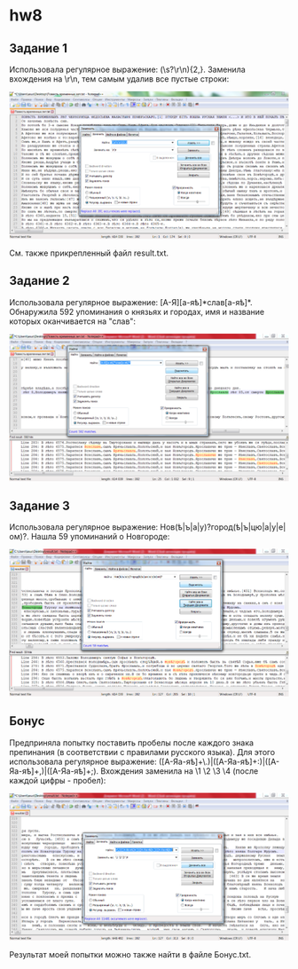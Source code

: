 # hw8
## Задание 1

Использовала регулярное выражение: (\s?\r\n){2,}. Заменила вхождения на \r\n, тем самым удалив все пустые строки:

![](https://github.com/mmyakubova/hw8/blob/master/%D0%97%D0%B0%D0%B4%D0%B0%D0%BD%D0%B8%D0%B5%201.png)

См. также прикрепленный файл result.txt.

## Задание 2

Использовала регулярное выражение: [А-Я][а-яѣ]\*слав[а-яѣ]*. Обнаружила 592 упоминания о князьях и городах, имя и название которых оканчивается на "слав":

![](https://github.com/mmyakubova/hw8/blob/master/%D0%97%D0%B0%D0%B4%D0%B0%D0%BD%D0%B8%D0%B5%202.png)

## Задание 3

Использовала регулярное выражение: Нов(ѣ|ъ|а|у)?город(ѣ|ъ|цю|а|у|е|ом)?. Нашла 59 упоминаний о Новгороде:

![](https://github.com/mmyakubova/hw8/blob/master/%D0%97%D0%B0%D0%B4%D0%B0%D0%BD%D0%B8%D0%B5%203.png)

## Бонус
Предприняла попытку поставить пробелы после каждого знака препинания (в соответствии с правилами русского языка). Для этого использовала регулярное выражение: ([А-Яа-яѣ]+\\.)|([А-Яа-яѣ]+:)|([А-Яа-яѣ]+,)|([А-Яа-яѣ]+;). Вхождения заменила на \1 \2 \3 \4 (после каждой цифры - пробел):

![](https://github.com/mmyakubova/hw8/blob/master/%D0%91%D0%BE%D0%BD%D1%83%D1%81.png)

Результат моей попытки можно также найти в файле Бонус.txt.
